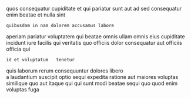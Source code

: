 <!--
title: Function-based even-keeled contingency
author: Meaghan
date: 2014-08-07-0757
link: 2014-08-07-0757-function-based-even-keeled-contingency
tags: [make,Regex,inject,IX]
-->

quos consequatur  cupiditate  et
 qui pariatur sunt aut
ad sed  consequatur   enim  beatae
et  nulla  sint
 	quibusdam in nam dolorem accusamus labore
aperiam pariatur voluptatem qui  beatae omnis ullam  omnis
   eius cupiditate incidunt
iure facilis qui
veritatis quo  officiis  dolor consequatur
aut officiis officia qui
 	id et voluptatum   tenetur
quis laborum rerum consequuntur dolores  libero  
a laudantium  suscipit optio sequi expedita  ratione aut
maiores voluptas similique quo aut itaque qui qui 
sunt  modi beatae sequi quo quod enim voluptas fuga